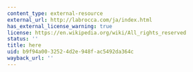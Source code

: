 ```yaml
---
content_type: external-resource
external_url: http://labrocca.com/ja/index.html
has_external_license_warning: true
license: https://en.wikipedia.org/wiki/All_rights_reserved
status: ''
title: here
uid: b9f94a00-3252-4d2e-948f-ac5492da364c
wayback_url: ''
---
```

